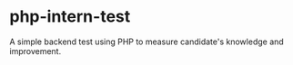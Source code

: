 # php-intern-test
A simple backend test using PHP to measure candidate's knowledge and improvement.
